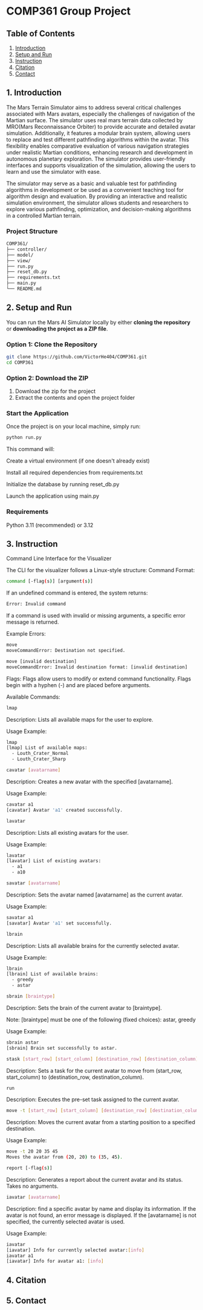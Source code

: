 # COMP361 Group Project
## Table of Contents

1. [Introduction](#1-introduction)
2. [Setup and Run](#2-setup-and-run)
3. [Instruction](#3-instruction)
4. [Citation](#4-citation)
5. [Contact](#5-contact)

## 1. Introduction

The Mars Terrain Simulator aims to address several critical challenges associated with Mars avatars, especially the challenges of navigation of the Martian surface. 
The simulator uses real mars terrain data collected by MRO(Mars Reconnaissance Orbiter) to provide accurate and detailed avatar simulation. 
Additionally, it features a modular brain system, allowing users to replace and test different pathfinding algorithms within the avatar. 
This flexibility enables comparative evaluation of various navigation strategies under realistic Martian conditions, enhancing research and development in autonomous planetary exploration. 
The simulator provides user-friendly interfaces and supports visualization of the simulation, allowing the users to learn and use the simulator with ease. 

The simulator may serve as a basic and valuable test for pathfinding algorithms in development or be used as a convenient teaching tool for algorithm design and evaluation. 
By providing an interactive and realistic simulation environment, the simulator allows students and researchers to explore various pathfinding, optimization, and decision-making algorithms in a controlled Martian terrain.

### Project Structure

```bash
COMP361/
├── controller/
├── model/
├── view/
├── run.py
├── reset_db.py
├── requirements.txt
├── main.py
└── README.md
```

## 2. Setup and Run

You can run the Mars AI Simulator locally by either **cloning the repository** or **downloading the project as a ZIP file**.

### Option 1: Clone the Repository

```bash
git clone https://github.com/VictorHe404/COMP361.git
cd COMP361
```
### Option 2: Download the ZIP

1. Download the zip for the project
2. Extract the contents and open the project folder

### Start the Application

Once the project is on your local machine, simply run:

```bash
python run.py
```

This command will:

Create a virtual environment (if one doesn't already exist)

Install all required dependencies from requirements.txt

Initialize the database by running reset_db.py

Launch the application using main.py

### Requirements

Python 3.11 (recommended) or 3.12 

## 3. Instruction

Command Line Interface for the Visualizer

The CLI for the visualizer follows a Linux-style structure:
Command Format: 
```bash
command [-flag(s)] [argument(s)]
```

If an undefined command is entered, the system returns: 
```bash
Error: Invalid command
```

If a command is used with invalid or missing arguments, a specific error message is returned.

Example Errors: 
```bash
move
moveCommandError: Destination not specified.

move [invalid destination]
moveCommandError: Invalid destination format: [invalid destination]
```

Flags: Flags allow users to modify or extend command functionality. Flags begin with a hyphen (-) and are placed before arguments.

Available Commands:
```bash
lmap
```
Description: Lists all available maps for the user to explore.

Usage Example:
```bash
lmap
[lmap] List of available maps:
  - Louth_Crater_Normal
  - Louth_Crater_Sharp
```
```bash
cavatar [avatarname]
```

Description: Creates a new avatar with the specified [avatarname].

Usage Example:
```bash
cavatar a1
[cavatar] Avatar 'a1' created successfully.
```

```bash
lavatar
```
Description: Lists all existing avatars for the user.

Usage Example:
```bash
lavatar
[lavatar] List of existing avatars:
  - a1
  - a10
```

```bash
savatar [avatarname]
```
Description: Sets the avatar named [avatarname] as the current avatar.

Usage Example:
```bash
savatar a1
[savatar] Avatar 'a1' set successfully.
```

```bash
lbrain
```
Description: Lists all available brains for the currently selected avatar.

Usage Example:

```bash
lbrain
[lbrain] List of available brains:
  - greedy
  - astar
```

```bash
sbrain [braintype]
```

Description: Sets the brain of the current avatar to [braintype].

Note: [braintype] must be one of the following (fixed choices): astar, greedy

Usage Example:
```bash
sbrain astar
[sbrain] Brain set successfully to astar.
```
```bash
stask [start_row] [start_column] [destination_row] [destination_column]
```
Description: Sets a task for the current avatar to move from (start_row, start_column) to (destination_row, destination_column).

```bash
run
```
Description: Executes the pre-set task assigned to the current avatar.

```bash
move -t [start_row] [start_column] [destination_row] [destination_column]
```
Description: Moves the current avatar from a starting position to a specified destination.

Usage Example:
```bash
move -t 20 20 35 45
Moves the avatar from (20, 20) to (35, 45).
```

```bash
report [-flag(s)]
```
Description: Generates a report about the current avatar and its status. Takes no arguments.

```bash
iavatar [avatarname]
```
Description: find a specific avatar by name and display its information. If the avatar is not found, an error message is displayed. If the [avatarname] is not specified, the currently selected avatar is used.

Usage Example:
```bash
iavatar
[iavatar] Info for currently selected avatar:[info]
iavatar a1
[iavatar] Info for avatar a1: [info]
```

## 4. Citation

## 5. Contact
